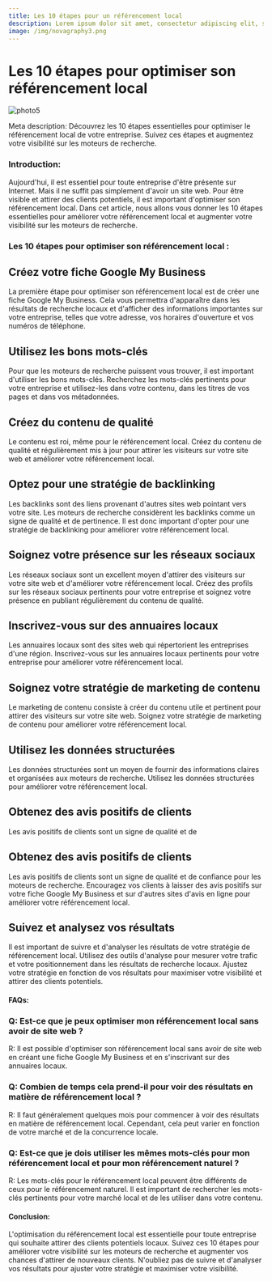 ```yaml
---
title: Les 10 étapes pour un référencement local
description: Lorem ipsum dolor sit amet, consectetur adipiscing elit, sed do eiusmod tempor incididunt ut labore et dolore magna aliqua. 
image: /img/novagraphy3.png
---
```


# Les 10 étapes pour optimiser son référencement local

![photo5](/img/novagraphy3.png)

Meta description: Découvrez les 10 étapes essentielles pour optimiser le référencement local de votre entreprise. Suivez ces étapes et augmentez votre visibilité sur les moteurs de recherche.

 ### Introduction:

Aujourd'hui, il est essentiel pour toute entreprise d'être présente sur Internet. Mais il ne suffit pas simplement d'avoir un site web. Pour être visible et attirer des clients potentiels, il est important d'optimiser son référencement local. Dans cet article, nous allons vous donner les 10 étapes essentielles pour améliorer votre référencement local et augmenter votre visibilité sur les moteurs de recherche.

### Les 10 étapes pour optimiser son référencement local :

## Créez votre fiche Google My Business

La première étape pour optimiser son référencement local est de créer une fiche Google My Business. Cela vous permettra d'apparaître dans les résultats de recherche locaux et d'afficher des informations importantes sur votre entreprise, telles que votre adresse, vos horaires d'ouverture et vos numéros de téléphone.

## Utilisez les bons mots-clés
Pour que les moteurs de recherche puissent vous trouver, il est important d'utiliser les bons mots-clés. Recherchez les mots-clés pertinents pour votre entreprise et utilisez-les dans votre contenu, dans les titres de vos pages et dans vos métadonnées.

## Créez du contenu de qualité
Le contenu est roi, même pour le référencement local. Créez du contenu de qualité et régulièrement mis à jour pour attirer les visiteurs sur votre site web et améliorer votre référencement local.

## Optez pour une stratégie de backlinking
Les backlinks sont des liens provenant d'autres sites web pointant vers votre site. Les moteurs de recherche considèrent les backlinks comme un signe de qualité et de pertinence. Il est donc important d'opter pour une stratégie de backlinking pour améliorer votre référencement local.

## Soignez votre présence sur les réseaux sociaux
Les réseaux sociaux sont un excellent moyen d'attirer des visiteurs sur votre site web et d'améliorer votre référencement local. Créez des profils sur les réseaux sociaux pertinents pour votre entreprise et soignez votre présence en publiant régulièrement du contenu de qualité.

## Inscrivez-vous sur des annuaires locaux
Les annuaires locaux sont des sites web qui répertorient les entreprises d'une région. Inscrivez-vous sur les annuaires locaux pertinents pour votre entreprise pour améliorer votre référencement local.

## Soignez votre stratégie de marketing de contenu
Le marketing de contenu consiste à créer du contenu utile et pertinent pour attirer des visiteurs sur votre site web. Soignez votre stratégie de marketing de contenu pour améliorer votre référencement local.

## Utilisez les données structurées
Les données structurées sont un moyen de fournir des informations claires et organisées aux moteurs de recherche. Utilisez les données structurées pour améliorer votre référencement local.

## Obtenez des avis positifs de clients
Les avis positifs de clients sont un signe de qualité et de


## Obtenez des avis positifs de clients
Les avis positifs de clients sont un signe de qualité et de confiance pour les moteurs de recherche. Encouragez vos clients à laisser des avis positifs sur votre fiche Google My Business et sur d'autres sites d'avis en ligne pour améliorer votre référencement local.

## Suivez et analysez vos résultats
Il est important de suivre et d'analyser les résultats de votre stratégie de référencement local. Utilisez des outils d'analyse pour mesurer votre trafic et votre positionnement dans les résultats de recherche locaux. Ajustez votre stratégie en fonction de vos résultats pour maximiser votre visibilité et attirer des clients potentiels.

#### FAQs:

### Q: Est-ce que je peux optimiser mon référencement local sans avoir de site web ?
R: Il est possible d'optimiser son référencement local sans avoir de site web en créant une fiche Google My Business et en s'inscrivant sur des annuaires locaux.

### Q: Combien de temps cela prend-il pour voir des résultats en matière de référencement local ?
R: Il faut généralement quelques mois pour commencer à voir des résultats en matière de référencement local. Cependant, cela peut varier en fonction de votre marché et de la concurrence locale.

### Q: Est-ce que je dois utiliser les mêmes mots-clés pour mon référencement local et pour mon référencement naturel ?
R: Les mots-clés pour le référencement local peuvent être différents de ceux pour le référencement naturel. Il est important de rechercher les mots-clés pertinents pour votre marché local et de les utiliser dans votre contenu.

#### Conclusion:

L'optimisation du référencement local est essentielle pour toute entreprise qui souhaite attirer des clients potentiels locaux. Suivez ces 10 étapes pour améliorer votre visibilité sur les moteurs de recherche et augmenter vos chances d'attirer de nouveaux clients. N'oubliez pas de suivre et d'analyser vos résultats pour ajuster votre stratégie et maximiser votre visibilité.
